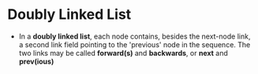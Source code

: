 # Doubly Linked List<br>
* In a **doubly linked list**, each node contains, besides the next-node link, a second link field pointing to the 'previous' node in the sequence. The two links may be called **forward(s)** and **backwards**, or **next** and **prev(ious)**<br>
